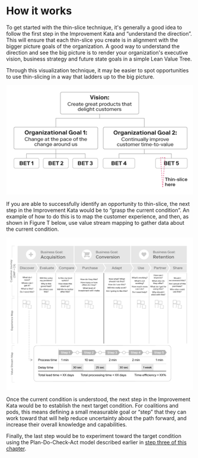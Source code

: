 # How it works

To get started with the thin-slice technique, it's generally a good idea to follow the first step in the Improvement Kata and “understand the direction”. This will ensure that each thin-slice you create is in alignment with the bigger picture goals of the organization. A good way to understand the direction and see the big picture is to render your organization's executive vision, business strategy and future state goals in a simple Lean Value Tree.

Through this visualization technique, it may be easier to spot opportunities to use thin-slicing in a way that ladders up to the big picture.

![Figure S: Thin-slices should build off the strategic vision and business goals](../../.gitbook/assets/24%20%281%29.png)

If you are able to successfully identify an opportunity to thin-slice, the next step in the Improvement Kata would be to “grasp the current condition”. An example of how to do this is to map the customer experience, and then, as shown in Figure T below, use value stream mapping to gather data about the current condition.

![Figure T: Use mapping to grasp the current condition](../../.gitbook/assets/2%20%282%29%20%282%29.png)

Once the current condition is understood, the next step in the Improvement Kata would be to establish the next target condition. For coalitions and pods, this means defining a small measurable goal or “step” that they can work toward that will help reduce uncertainty about the path forward, and increase their overall knowledge and capabilities.

Finally, the last step would be to experiment toward the target condition using the Plan-Do-Check-Act model described earlier in [step three of this chapter](https://docs.google.com/document/d/1Bd9xRQQZfc-b9eTFUaAZQ7_KB7fiwk4MjWd5cErio_U/edit#).

